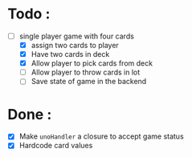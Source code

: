 # Todo :

- [ ] single player game with four cards
  - [x] assign two cards to player
  - [x] Have two cards in deck
  - [x] Allow player to pick cards from deck
  - [ ] Allow player to throw cards in lot
  - [ ] Save state of game in the backend

# Done :

- [x] Make `unoHandler` a closure to accept game status
- [x] Hardcode card values
